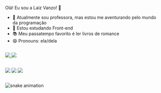 Olá! Eu sou a Laiz Vanzo! 👋

- 🔭 Atualmente sou professora, mas estou me aventurando pelo mundo da programação
- 🌱 Estou estudando Front-end
- 📚 Meu passatempo favorito é ler livros de romance
- 😄 Pronouns: ela/dela

##
<div>
  <a href="https://beacons.ai/laizvanzo">
  <img heigth="180cm" src="https://github-readme-stats.vercel.app/api?username=laizvanzo&show_icons=true&theme=omni">
  <img heigth="180cm" src="https://github-readme-stats.vercel.app/api/top-langs/?username=laizvanzo&layout=compact&langs_count=16&theme=omni"></a>
</div>

##
<a href="https://linkedin.com/in/laizvanzo">
  <img src="https://img.shields.io/badge/LinkedIn-0077B5?style=for-the-badge&logo=linkedin&logoColor=white"></a>
<a href="mailto:laizvanzo@gmail.com">
  <img src="https://img.shields.io/badge/Gmail-D14836?style=for-the-badge&logo=gmail&logoColor=white"></a>
<a href="https://twitch.com/laizamaral">
  <img src="https://img.shields.io/badge/Twitch-9146FF?style=for-the-badge&logo=twitch&logoColor=white"></a>

##
![snake animation](https://github.com/laizvanzo/laizvanzo/blog/outpu/github-contribution-grid-snake.svg)
